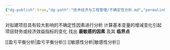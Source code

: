 ```yaml
---
{"dg-publish":true,"dg-path":"技术经济与工程管理/不确定性分析.md","permalink":"/技术经济与工程管理/不确定性分析/","dgPassFrontmatter":true,"noteIcon":"","created":"2024-04-16T13:01:27.301+08:00","updated":"2024-04-25T10:10:36.329+08:00"}
---
```


对拟建项目具有较大影响的不确定性因素进行分析
计算基本变量的增减变化引起项目财务或经济效益指标的变化
找出 **最敏感的因素** 及其 **临界点**

[[盈亏平衡分析\|盈亏平衡分析]]
[[敏感性分析\|敏感性分析]]

